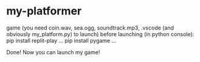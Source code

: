 # my-platformer
game
(you need coin.wav, sea.ogg, soundtrack.mp3, .vscode (and obviously my_platform.py) to launch)
before launching (in python console):
pip install replit-play
...
pip install pygame
...


Done!
Now you can launch my game!

